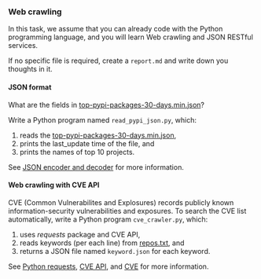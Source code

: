 ### Web crawling

In this task, we assume that you can already code with the Python programming
language, and you will learn Web crawling and JSON RESTful services.

If no specific file is required, create a `report.md` and write down you
thoughts in it.

#### JSON format

What are the fields in [top-pypi-packages-30-days.min.json](./top-pypi-packages-30-days.min.json)?

Write a Python program named `read_pypi_json.py`, which:
1. reads the [top-pypi-packages-30-days.min.json](./top-pypi-packages-30-days.min.json),
2. prints the last_update time of the file, and
3. prints the names of top 10 projects.

See [JSON encoder and decoder](https://docs.python.org/3/library/json.html) for
more information.

#### Web crawling with CVE API

CVE (Common Vulnerabilites and Explosures) records publicly known
information-security vulnerabilities and exposures. To search the CVE list
automatically, write a Python program `cve_crawler.py`, which:
1. uses *requests* package and CVE API,
2. reads keywords (per each line) from [repos.txt](./repos.txt), and
3. returns a JSON file named `keyword.json` for each keyword.

See [Python requests](https://docs.python-requests.org/en/latest/),
[CVE API](https://nvd.nist.gov/developers/vulnerabilities), and
[CVE](https://cve.mitre.org/cve/search_cve_list.html) for more information.
